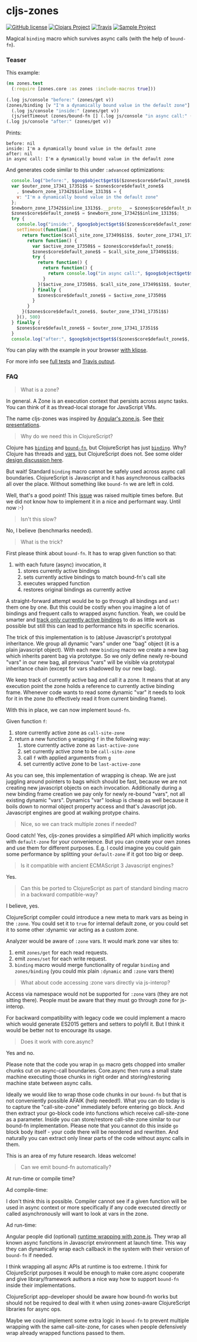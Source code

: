 # cljs-zones 

[![GitHub license](https://img.shields.io/github/license/binaryage/cljs-zones.svg)](license.txt) 
[![Clojars Project](https://img.shields.io/clojars/v/binaryage/zones.svg)](https://clojars.org/binaryage/zones) 
[![Travis](https://img.shields.io/travis/binaryage/cljs-zones.svg)](https://travis-ci.org/binaryage/cljs-zones) 
[![Sample Project](https://img.shields.io/badge/project-example-ff69b4.svg)](https://github.com/binaryage/cljs-zones-sample)

Magical `binding` macro which survives async calls (with the help of `bound-fn`).

### Teaser

This example:

```clojure
(ns zones.test
  (:require [zones.core :as zones :include-macros true]))
  
(.log js/console "before:" (zones/get v))
(zones/binding [v "I'm a dynamically bound value in the default zone"]
  (.log js/console "inside:" (zones/get v))
  (js/setTimeout (zones/bound-fn [] (.log js/console "in async call:" (zones/get v))) 500))
(.log js/console "after:" (zones/get v))

```

Prints:

```
before: nil
inside: I'm a dynamically bound value in the default zone
after: nil
in async call: I'm a dynamically bound value in the default zone
```

And generates code similar to this under `:advanced` optimizations:

```javascript
  console.log("before:", $goog$object$get$$($zones$core$default_zone$$, "v"));
  var $outer_zone_17341_17351$$ = $zones$core$default_zone$$
    , $newborn_zone_17342$$inline_1313$$ = {
    v: "I'm a dynamically bound value in the default zone"
  };
  $newborn_zone_17342$$inline_1313$$.__proto__ = $zones$core$default_zone$$;
  $zones$core$default_zone$$ = $newborn_zone_17342$$inline_1313$$;
  try {
    console.log("inside:", $goog$object$get$$($zones$core$default_zone$$, "v")),
    setTimeout(function() {
      return function($call_site_zone_17349$$1$$, $outer_zone_17341_17351$$1$$) {
        return function() {
          var $active_zone_17350$$ = $zones$core$default_zone$$;
          $zones$core$default_zone$$ = $call_site_zone_17349$$1$$;
          try {
            return function() {
              return function() {
                return console.log("in async call:", $goog$object$get$$($zones$core$default_zone$$, "v"))
              }
            }($active_zone_17350$$, $call_site_zone_17349$$1$$, $outer_zone_17341_17351$$1$$).apply(null , arguments)
          } finally {
            $zones$core$default_zone$$ = $active_zone_17350$$
          }
        }
      }($zones$core$default_zone$$, $outer_zone_17341_17351$$)
    }(), 500)
  } finally {
    $zones$core$default_zone$$ = $outer_zone_17341_17351$$
  }
  console.log("after:", $goog$object$get$$($zones$core$default_zone$$, "v"));
```

You can play with the example in your browser [with klipse][1].

For more info see [full tests](test/src/tests/zones/tests/core.cljs) and [Travis output](https://travis-ci.org/binaryage/cljs-zones).

### FAQ

> What is a zone?

In general. A Zone is an execution context that persists across async tasks. You can think of it as thread-local storage for JavaScript VMs.

The name cljs-zones was inspired by [Angular's zone.js][3]. See [their presentations][4]. 

> Why do we need this in ClojureScript?
 
Clojure has [`binding`][5] and [`bound-fn`][6], but ClojureScript has just [`binding`][7]. 
Why? Clojure has threads and [vars](https://clojure.org/reference/vars), but ClojureScript does not. 
See some older [design discussion here](http://dev.clojure.org/display/design/Dynamic+Binding). 

But wait! Standard `binding` macro cannot be safely used across async call boundaries. 
ClojureScript is Javascript and it has asynchronous callbacks all over the place. 
Without something like `bound-fn` we are left in cold.
 
Well, that's a good point! This [issue](http://dev.clojure.org/jira/browse/CLJS-1634) was raised multiple times before. 
But we did not know how to implement it in a nice and performant way. Until now :-)

> Isn't this slow?

No, I believe (benchmarks needed).

> What is the trick?

First please think about `bound-fn`. It has to wrap given function so that:

  1. with each future (async) invocation, it
      1. stores currently active bindings
      2. sets currently active bindings to match bound-fn's call site
      3. executes wrapped function
      4. restores original bindings as currently active
 
A straight-forward attempt would be to go through all bindings and `set!` them one by one. But this could be costly when you
 imagine a lot of bindings and frequent calls to wrapped async function. Yeah, we could be smarter and [track only currently active
  bindings][2] to do as little work as possible but still this can lead to performance hits in specific scenarios.

The trick of this implementation is to (ab)use Javascript's prototypal inheritance. We group all dynamic "vars" under one
"bag" object (it is a plain javascript object). With each new `binding` macro we create a new bag which inherits 
parent bag via prototype. So we only define newly re-bound "vars" in our new bag, all previous "vars" will be visible 
via prototypal inheritance chain (except for vars shadowed by our new bag). 

We keep track of currently active bag and call it a zone. It means that at any execution point the zone holds a reference 
to currently active binding frame. Whenever code wants to read some dynamic "var" it needs to look for it in the zone 
(to effectively read it from current binding frame).
 
With this in place, we can now implement `bound-fn`.
  
  Given function `f`:
  
  1. store currently active zone as `call-site-zone`
  2. return a new function `g` wrapping `f` in the following way:
     1. store currently active zone as `last-active-zone`
     2. set currently active zone to be `call-site-zone`
     3. call `f` with applied arguments from `g`
     4. set currently active zone to be `last-active-zone`
     
As you can see, this implementation of wrapping is cheap. We are just juggling around pointers to bags which should be fast, 
because we are not creating new javascript objects on each invocation. Additionally during a new binding frame creation 
we pay only for newly re-bound "vars", not all existing dynamic "vars". Dynamics "var" lookup is cheap as well because 
it boils down to normal object property access and that's Javascript job. Javascript engines are good at walking protype chains.

> Nice, so we can track multiple zones if needed?

Good catch! Yes, cljs-zones provides a simplified API which implicitly works with `default-zone` for your convenience. 
But you can create your own zones and use them for different purposes. E.g. I could imagine you could gain some performance 
by splitting your `default-zone` if it got too big or deep.
  
> Is it compatible with ancient ECMAScript 3 Javascript engines?

Yes.

> Can this be ported to ClojureScript as part of standard binding macro in a backward compatible-way?

I believe, yes.

ClojureScript compiler could introduce a new meta to mark vars as being in the `:zone`. You could set it to `true` 
for internal default zone, or you could set it to some other :dynamic var acting as a custom zone.

Analyzer would be aware of `:zone` vars. It would mark zone var sites to:

  1. emit `zones/get` for each read requests. 
  2. emit `zones/set` for each write request.
  3. `binding` macro would merge functionality of regular `binding` and `zones/binding` (you could mix plain `:dynamic` and `:zone` vars there)

> What about code accessing :zone vars directly via js-interop?

Access via namespace would not be supported for `:zone` vars (they are not sitting there). 
People must be aware that they must go through zone for js-interop. 

For backward compatibility with legacy code we could implement a macro which would
generate ES2015 getters and setters to polyfil it. But I think it would be better not to encourage its usage.

> Does it work with core.async?

Yes and no. 

Please note that the code you wrap in `go` macro gets chopped into smaller chunks cut on async-call boundaries. 
Core.async then runs a small state machine executing those chunks in right order and storing/restoring machine state between async calls.

Ideally we would like to wrap those code chunks in our `bound-fn` but that is not conveniently possible AFAIK (help needed!).
What you can do today is to capture the "call-site-zone" immediately before entering go block. And then extract your 
go-block code into functions which receive call-site-zone as a parameter. Inside you can store/restore call-site-zone similar
to our bound-fn implementation. Please note that you cannot do this inside `go` block body itself - your code there will be
reordered and rewritten. And naturally you can extract only linear parts of the code without async calls in them.
  
This is an area of my future research. Ideas welcome!

> Can we emit bound-fn automatically?

At run-time or compile time?

Ad compile-time:

I don't think this is possible. Compiler cannot see if a given function will be used in async context or more specifically 
if any code executed directly or called asynchronously will want to look at vars in the zone.

Ad run-time:

Angular people did (optional) [runtime wrapping with zone.js][8]. They wrap all known async functions in Javascript environment at launch time.
This way they can dynamically wrap each callback in the system with their version of `bound-fn` if needed.
 
I think wrapping all async APIs at runtime is too extreme. I think for ClojureScript purposes it would be enough to make core.async
cooperate and give library/framework authors a nice way how to support `bound-fn` inside their implementations.
 
ClojureScript app-developer should be aware how bound-fn works but should not be required to deal with it 
when using zones-aware ClojureScript libraries for async ops.

Maybe we could implement some extra logic in `bound-fn` to prevent multiple wrapping with the same call-site-zone, for
cases when people defensively wrap already wrapped functions passed to them.

[1]: http://app.klipse.tech/?cljs_in.gist=darwin/1e31b0c33f1ca0e6e0e475b51f95b424&external-libs=%5Bhttps://raw.githubusercontent.com/binaryage/cljs-zones/master/src/lib%5D
[2]: https://gist.github.com/whilo/a8ef2cd3f0e033d3973880a2001be32a
[3]: https://github.com/angular/zone.js
[4]: https://www.youtube.com/watch?v=3IqtmUscE_U
[5]: https://clojuredocs.org/clojure.core/binding
[6]: https://clojuredocs.org/clojure.core/bound-fn
[7]: http://cljs.github.io/api/cljs.core/#binding
[8]: https://github.com/angular/zone.js/blob/571a4c771435eea82e35cd0a526917c23288e8ae/lib/zone.ts#L25-L52
